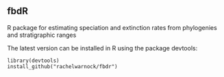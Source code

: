 ## fbdR

R package for estimating speciation and extinction rates from phylogenies and stratigraphic ranges

The latest version can be installed in R using the package devtools:

    library(devtools)
    install_github("rachelwarnock/fbdr")

